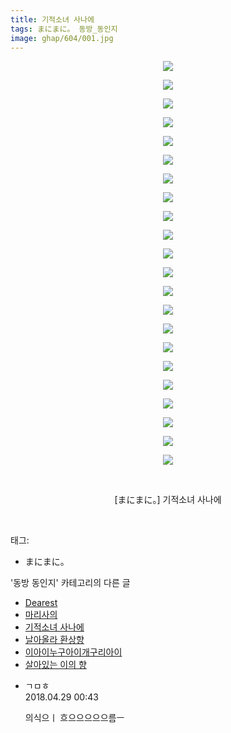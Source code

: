 ```yaml
---
title: 기적소녀 사나에
tags: まにまに。 동방_동인지
image: ghap/604/001.jpg
---
```

<div class="article">
<p style="text-align: center; clear: none; float: none;"><img src="{{ site.nasurl }}/ghap/604/001.jpg"/></p>
<p style="text-align: center; clear: none; float: none;"><img src="{{ site.nasurl }}/ghap/604/002.jpg"/></p>
<p style="text-align: center; clear: none; float: none;"><img src="{{ site.nasurl }}/ghap/604/003.jpg"/></p>
<p style="text-align: center; clear: none; float: none;"><img src="{{ site.nasurl }}/ghap/604/004.jpg"/></p>
<p style="text-align: center; clear: none; float: none;"><img src="{{ site.nasurl }}/ghap/604/005.jpg"/></p>
<p style="text-align: center; clear: none; float: none;"><img src="{{ site.nasurl }}/ghap/604/006.jpg"/></p>
<p style="text-align: center; clear: none; float: none;"><img src="{{ site.nasurl }}/ghap/604/007.jpg"/></p>
<p style="text-align: center; clear: none; float: none;"><img src="{{ site.nasurl }}/ghap/604/008.jpg"/></p>
<p style="text-align: center; clear: none; float: none;"><img src="{{ site.nasurl }}/ghap/604/009.jpg"/></p>
<p style="text-align: center; clear: none; float: none;"><img src="{{ site.nasurl }}/ghap/604/010.jpg"/></p>
<p style="text-align: center; clear: none; float: none;"><img src="{{ site.nasurl }}/ghap/604/011.jpg"/></p>
<p style="text-align: center; clear: none; float: none;"><img src="{{ site.nasurl }}/ghap/604/012.jpg"/></p>
<p style="text-align: center; clear: none; float: none;"><img src="{{ site.nasurl }}/ghap/604/013.jpg"/></p>
<p style="text-align: center; clear: none; float: none;"><img src="{{ site.nasurl }}/ghap/604/014.jpg"/></p>
<p style="text-align: center; clear: none; float: none;"><img src="{{ site.nasurl }}/ghap/604/015.jpg"/></p>
<p style="text-align: center; clear: none; float: none;"><img src="{{ site.nasurl }}/ghap/604/016.jpg"/></p>
<p style="text-align: center; clear: none; float: none;"><img src="{{ site.nasurl }}/ghap/604/017.jpg"/></p>
<p style="text-align: center; clear: none; float: none;"><img src="{{ site.nasurl }}/ghap/604/018.jpg"/></p>
<p style="text-align: center; clear: none; float: none;"><img src="{{ site.nasurl }}/ghap/604/019.jpg"/></p>
<p style="text-align: center; clear: none; float: none;"><img src="{{ site.nasurl }}/ghap/604/020.jpg"/></p>
<p style="text-align: center; clear: none; float: none;"><img src="{{ site.nasurl }}/ghap/604/021.jpg"/></p>
<p style="text-align: center; clear: none; float: none;"><img src="{{ site.nasurl }}/ghap/604/022.jpg"/></p>
<p style="text-align: center; clear: none; float: none;"><br/></p>
<p style="text-align: center; clear: none; float: none;">[まにまに。] 기적소녀 사나에</p>
<p><br/></p>
</div><div class="tagTrail">
<p>태그: </p>
<ul>
<li>まにまに。</li>
</ul>
</div><div class="another">
<p>'동방 동인지' 카테고리의 다른 글</p>
<ul>
<li><a href="/2016-06-28-ghap_606">Dearest</a></li>
<li><a href="/2016-06-28-ghap_605">마리사의</a></li>
<li><a href="/2016-06-28-ghap_604">기적소녀 사나에</a></li>
<li><a href="/2016-06-28-ghap_603">날아올라 환상향</a></li>
<li><a href="/2016-06-28-ghap_602">이아이누구아이개구리아이</a></li>
<li><a href="/2016-06-28-ghap_601">살아있는 이의 향</a></li>
</ul>
</div><div class="cb_module cb_fluid">
<div class="cb_wrt cb_profile">
<div class="comment">
<ul>
<li class="cb_thumb_off" id="comment15246787">
<div class="cb_comment_area">
<div class="cb_info_area">
<div class="cb_section">
<span class="cb_nick_name">ㄱㅁㅎ</span>
</div>
<div class="cb_section">
<span class="cb_date">2018.04.29 00:43 </span>
</div>
</div>
<div class="cb_dsc_comment">
<p class="cb_dsc">
											의식으ㅣ 흐으으으으으름ㅡ
										</p>
</div>
</div></li>
</ul>
</div>
</div><!-- commentList close -->
</div>